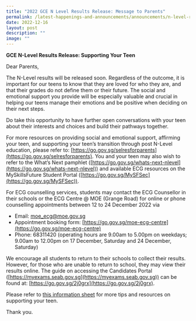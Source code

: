 ```yaml
---
title: "2022 GCE N Level Results Release: Message to Parents"
permalink: /latest-happenings-and-announcements/announcements/n-level-results-2022-parents-message/
date: 2022-12-16
layout: post
description: ""
image: ""
---
```

**GCE N-Level Results Release: Supporting Your Teen**

Dear Parents,

The N-Level results will be released soon. Regardless of the outcome, it is important for our teens to
know that they are loved for who they are, and that their grades do not define them or their future.
The social and emotional support you provide will be especially valuable and crucial in helping our
teens manage their emotions and be positive when deciding on their next steps.

Do take this opportunity to have further open conversations with your teen about their interests and
choices and build their pathways together.

For more resources on providing social and emotional support, affirming your teen, and supporting
your teen’s transition through post N-Level education, please refer to: [https://go.gov.sg/selresforparents](https://go.gov.sg/selresforparents). You and your teen may also wish to refer to the What’s Next
pamphlet ([https://go.gov.sg/whats-next-nlevel](https://go.gov.sg/whats-next-nlevel)) and available ECG resources on the MySkillsFuture
Student Portal ([https://go.gov.sg/MySFSec](https://go.gov.sg/MySFSec)).

For ECG counselling services, students may contact the ECG Counsellor in their schools or the ECG
Centre @ MOE (Grange Road) for online or phone counselling appointments between 12 to 24
December 2022 via
 
* Email: [moe_ecg@moe.gov.sg](mailto:moe_ecg@moe.gov.sg)
* Appointment booking form: [https://go.gov.sg/moe-ecg-centre](https://go.gov.sg/moe-ecg-centre)
* Phone: 68311420 (operating hours are 9.00am to 5.00pm on weekdays; 9.00am to 12.00pm
on 17 December, Saturday and 24 December, Saturday)

We encourage all students to return to their schools to collect their results. However, for those who
are unable to return to school, they may view their results online. The guide on accessing the
Candidates Portal ([https://myexams.seab.gov.sg](https://myexams.seab.gov.sg)) can be found at: [https://go.gov.sg/2j0grx](https://go.gov.sg/2j0grx).

Please refer to [this information sheet](/files/N-O%20Level%20Info%20Sheet%20for%20Parents_28%20Sept.pdf) for more tips and resources on supporting your teen.

Thank you.